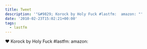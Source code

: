 ```yaml
---
title: Tweet
description: '"&#9829; Korock by Holy Fuck #lastfm:  amazon: "'
date: '2010-02-23T15:02:21+00:00'
tags:
  - lastfm
---
```

&#9829; Korock by Holy Fuck #lastfm:  amazon: 
